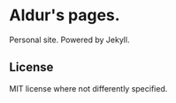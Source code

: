 # Aldur's pages.

Personal site.
Powered by Jekyll.

## License

MIT license where not differently specified.
